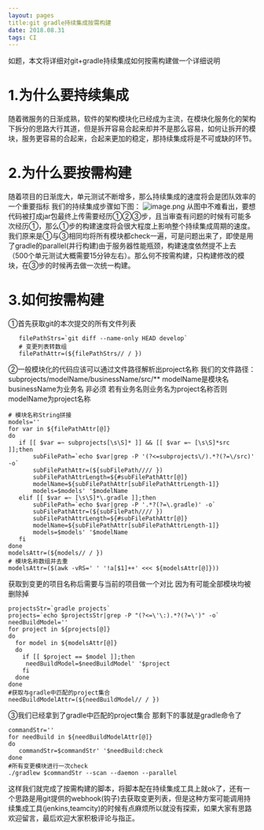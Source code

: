 ```yaml
---
layout: pages
title:git gradle持续集成按需构建
date: 2018.08.31
tags: CI
---
```

如题，本文将详细对git+gradle持续集成如何按需构建做一个详细说明

# 1.为什么要持续集成
随着微服务的日渐成熟，软件的架构模块化已经成为主流，在模块化服务化的架构下拆分的思路大行其道，但是拆开容易合起来却并不是那么容易，如何让拆开的模块，服务更容易的合起来，合起来更加的稳定，那持续集成将是不可或缺的环节。

# 2.为什么要按需构建
随着项目的日渐庞大，单元测试不断增多，那么持续集成的速度将会是团队效率的一个重要指标
我们的持续集成步骤如下图：
![image.png](https://upload-images.jianshu.io/upload_images/10783308-855d1c46db414f93.png?imageMogr2/auto-orient/strip%7CimageView2/2/w/1240)
从图中不难看出，要想代码被打成jar包最终上传需要经历①②③步，且当审查有问题的时候有可能多次经历①，那么①步的构建速度将会很大程度上影响整个持续集成周期的速度。我们原来是①与③相同均将所有模块都check一遍，可是问题出来了，即使是用了gradle的parallel(并行构建)由于服务器性能瓶颈，构建速度依然提不上去（500个单元测试大概需要15分钟左右）。那么何不按需构建，只构建修改的模块，在③步的时候再去做一次统一构建。

# 3.如何按需构建
①首先获取git的本次提交的所有文件列表
```shell
   filePathStrs=`git diff --name-only HEAD develop`
   # 变更列表转数组
   filePathAttr=(${filePathStrs// / })
```
②一般模块化的代码应该可以通过文件路径解析出project名称
我们的文件路径：subprojects/modelName/businessName/src/**
modelName是模块名 
businessName为业务名  非必须
若有业务名则业务名为project名称否则modelName为project名称
```shell
# 模块名称String拼接
models=''
for var in ${filePathAttr[@]}
do
   if [[ $var =~ subprojects[\s\S]* ]] && [[ $var =~ [\s\S]*src ]];then
       subFilePath=`echo $var|grep -P '(?<=subprojects\/).*?(?=\/src)' -o`
       subFilePathAttr=(${subFilePath//// })
       subFilePathAttrLength=${#subFilePathAttr[@]}
       modelName=${subFilePathAttr[subFilePathAttrLength-1]}
       models=$models' '$modelName
   elif [[ $var =~ [\s\S]*\.gradle ]];then
       subFilePath=`echo $var|grep -P '.*?(?=\.gradle)' -o`
       subFilePathAttr=(${subFilePath//// })
       subFilePathAttrLength=${#subFilePathAttr[@]}
       modelName=${subFilePathAttr[subFilePathAttrLength-1]}
       models=$models' '$modelName
   fi
done
modelsAttr=(${models// / })
# 模块名称数组并去重
modelsAttr=($(awk -vRS=' ' '!a[$1]++' <<< ${modelsAttr[@]}))
```
获取到变更的项目名称后需要与当前的项目做一个对比 因为有可能全部模块均被删除掉
```shell
projectsStr=`gradle projects`
projects=`echo $projectsStr|grep -P "(?<=\'\:).*?(?=\')" -o`
needBuildModel=''
for project in ${projects[@]}
do 
  for model in ${modelsAttr[@]}
  do      
    if [[ $project == $model ]];then
     needBuildModel=$needBuildModel' '$project
    fi   
  done  
done
#获取与gradle中匹配的project集合
needBuildModelAttr=(${needBuildModel// / })
```
③我们已经拿到了gradle中匹配的project集合 那剩下的事就是gradle命令了
```shell
commandStr=''
for needBuild in ${needBuildModelAttr[@]}
do
   commandStr=$commandStr' '$needBuild:check
done  
#所有变更模块进行一次check
./gradlew $commandStr --scan --daemon --parallel
```
这样我们就完成了按需构建的脚本，将脚本配在持续集成工具上就ok了，还有一个思路是用git提供的webhook(钩子)去获取变更列表，但是这种方案可能调用持续集成工具(jenkins,teamcity)的时候有点麻烦所以就没有探索，如果大家有思路欢迎留言，最后欢迎大家积极评论与指正。


